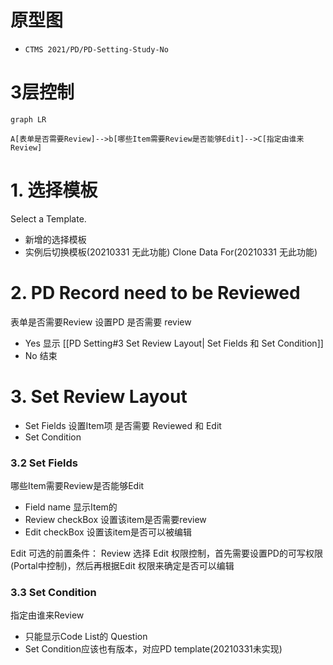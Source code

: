 

# 原型图
* ```CTMS 2021/PD/PD-Setting-Study-No```

# 3层控制
```mermaid
graph LR

A[表单是否需要Review]-->b[哪些Item需要Review是否能够Edit]-->C[指定由谁来Review]
```

# 1.  选择模板
Select a Template.
* 新增的选择模板
* 实例后切换模板(20210331 无此功能)
Clone Data For(20210331 无此功能)
# 2. PD Record need to be Reviewed
表单是否需要Review
设置PD 是否需要 review
* Yes  显示 [[PD Setting#3 Set Review Layout| Set Fields 和 Set Condition]]
* No   结束

# 3. Set Review Layout
* Set Fields  设置Item项 是否需要 Reviewed 和 Edit 
* Set Condition


### 3.2 Set Fields
哪些Item需要Review是否能够Edit
* Field name  显示Item的
* Review checkBox 设置该item是否需要review
* Edit checkBox 设置该item是否可以被编辑

Edit 可选的前置条件： Review 选择
Edit 权限控制，首先需要设置PD的可写权限(Portal中控制)，然后再根据Edit 权限来确定是否可以编辑

### 3.3 Set Condition
指定由谁来Review
* 只能显示Code List的 Question
* Set Condition应该也有版本，对应PD template(20210331未实现)








